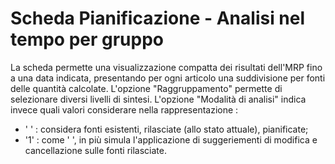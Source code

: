 # Scheda Pianificazione - Analisi nel tempo per gruppo
La scheda permette una visualizzazione compatta dei risultati dell'MRP fino a una data indicata, presentando per ogni articolo una suddivisione per fonti delle quantità calcolate.
L'opzione "Raggruppamento" permette di selezionare diversi livelli di sintesi.
L'opzione "Modalità di analisi" indica invece quali valori considerare nella rappresentazione : 

* ' ' :  considera fonti esistenti, rilasciate (allo stato attuale), pianificate;
* '1' :  come ' ', in più simula l'applicazione di suggeriementi di modifica e cancellazione sulle fonti rilasciate.



